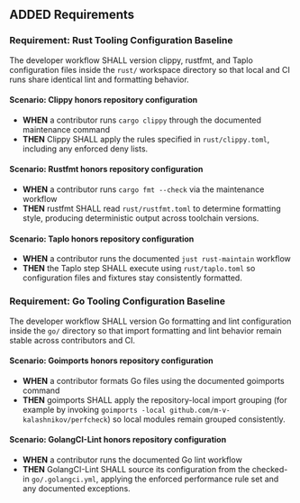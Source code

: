 ## ADDED Requirements
### Requirement: Rust Tooling Configuration Baseline
The developer workflow SHALL version clippy, rustfmt, and Taplo configuration files inside the `rust/` workspace directory so that local and CI runs share identical lint and formatting behavior.

#### Scenario: Clippy honors repository configuration
- **WHEN** a contributor runs `cargo clippy` through the documented maintenance command
- **THEN** Clippy SHALL apply the rules specified in `rust/clippy.toml`, including any enforced deny lists.

#### Scenario: Rustfmt honors repository configuration
- **WHEN** a contributor runs `cargo fmt --check` via the maintenance workflow
- **THEN** rustfmt SHALL read `rust/rustfmt.toml` to determine formatting style, producing deterministic output across toolchain versions.

#### Scenario: Taplo honors repository configuration
- **WHEN** a contributor runs the documented `just rust-maintain` workflow
- **THEN** the Taplo step SHALL execute using `rust/taplo.toml` so configuration files and fixtures stay consistently formatted.

### Requirement: Go Tooling Configuration Baseline
The developer workflow SHALL version Go formatting and lint configuration inside the `go/` directory so that import formatting and lint behavior remain stable across contributors and CI.

#### Scenario: Goimports honors repository configuration
- **WHEN** a contributor formats Go files using the documented goimports command
- **THEN** goimports SHALL apply the repository-local import grouping (for example by invoking `goimports -local github.com/m-v-kalashnikov/perfcheck`) so local modules remain grouped consistently.

#### Scenario: GolangCI-Lint honors repository configuration
- **WHEN** a contributor runs the documented Go lint workflow
- **THEN** GolangCI-Lint SHALL source its configuration from the checked-in `go/.golangci.yml`, applying the enforced performance rule set and any documented exceptions.
